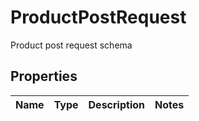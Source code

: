 

# ProductPostRequest

Product post request schema
## Properties

Name | Type | Description | Notes
------------ | ------------- | ------------- | -------------



